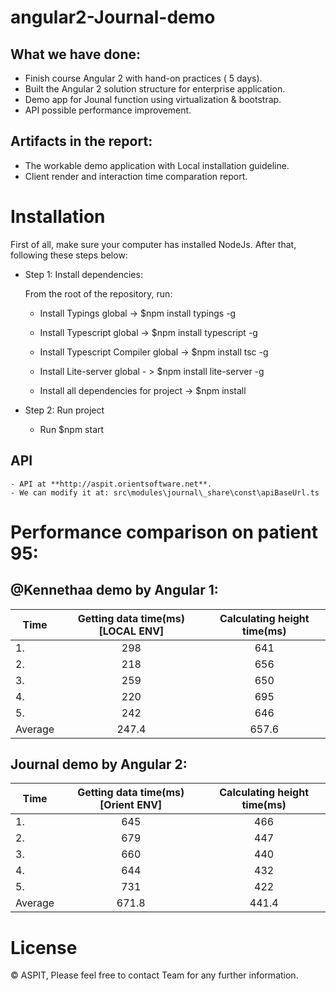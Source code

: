 # angular2-Journal-demo

## What we have done:
* Finish course Angular 2 with hand-on practices ( 5 days).
* Built the Angular 2 solution structure for enterprise application.
* Demo app for Jounal function using virtualization & bootstrap.
* API possible performance improvement.

## Artifacts in the report:
* The workable demo application with Local installation guideline.
* Client render and interaction time comparation report.

# Installation

First of all, make sure your computer has installed NodeJs. After that, following these steps below:

- Step 1: Install dependencies:

    From the root of the repository, run:

    *   Install Typings global -> $npm install typings -g

    *   Install Typescript global -> $npm install typescript -g 

    *   Install Typescript Compiler global -> $npm install tsc -g

    *   Install Lite-server global - > $npm install lite-server -g

    *   Install all dependencies for project -> $npm install

- Step 2: Run project

    * Run $npm start

## API
    - API at **http://aspit.orientsoftware.net**. 
    - We can modify it at: src\modules\journal\_share\const\apiBaseUrl.ts
  
# Performance comparison on patient 95:

## @Kennethaa demo by Angular 1:

| Time          | Getting data time(ms)**[LOCAL ENV]**      | Calculating height time(ms)|
| ------------- | :------------------------------------:| :-------------------------:| 
| 1.            | 298                        | 641                        |
| 2.            | 218                        | 656                        |
| 3.            | 259                        | 650                        |
| 4.            | 220                        | 695                        |
| 5.            | 242                        | 646                        |
|Average        | 247.4                      | 657.6                      |


## Journal demo by Angular 2:

| Time          | Getting data time(ms)**[Orient ENV]**      | Calculating height time(ms)|
| ------------- | :-------------------------------------:| :-------------------------:|  
| 1.            | 645                        | 466                        |
| 2.            | 679                        | 447                        |
| 3.            | 660                        | 440                        |
| 4.            | 644                        | 432                        |
| 5.            | 731                        | 422                        |
|Average        | 671.8                      | 441.4                      |

# License

   © ASPIT, Please feel free to contact Team for any further information.
